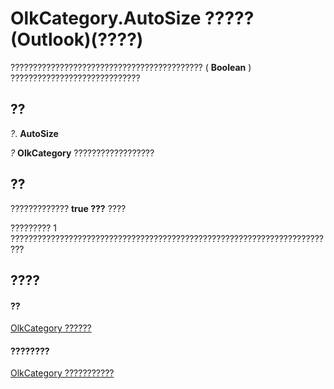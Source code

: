 
# OlkCategory.AutoSize ????? (Outlook)(????)

??????????????????????????????????????????? ( **Boolean** ) ?????????????????????????????


## ??

 _?_. **AutoSize**

 _?_ **OlkCategory** ??????????????????


## ??

?????????????  **true ???** ????

????????? 1 ?????????????????????????????????????????????????????????????????????????


## ????


#### ??


[OlkCategory ??????](f635c0c8-e562-02a2-2a76-25caaee623c0.md)
#### ????????


[OlkCategory ???????????](http://msdn.microsoft.com/library/286c3117-d566-634d-e9db-bc69886ab57a%28Office.15%29.aspx)